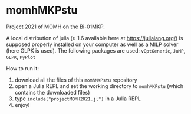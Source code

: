 # momhMKPstu
Project 2021 of MOMH on the Bi-01MKP. 

A local distribution of julia (≥ 1.6 available here at https://julialang.org/) is supposed properly installed on your computer as well as a MILP solver (here GLPK is used). The following packages are used: `vOptGeneric`, `JuMP`, `GLPK`, `PyPlot`

How to run it:
1. download all the files of this `momhMKPstu` repository 
2. open a Julia REPL and set the working directory to `momhMKPstu` (which contains the downloaded files)
3. type  `include("projectMOMH2021.jl")` in a Julia REPL
4. enjoy!
